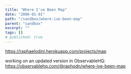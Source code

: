```yaml
---
title: "Where I've Been Map"
date: "2000-01-01"
path: "/sandbox/where-ive-been-map"
parent: "sandbox"
excerpt: ""
tags: []
# published: true
---
```


https://raphaelodini.herokuapp.com/projects/map

working on an updated version in ObservableHQ: https://observablehq.com/@raphodn/where-ive-been-map
